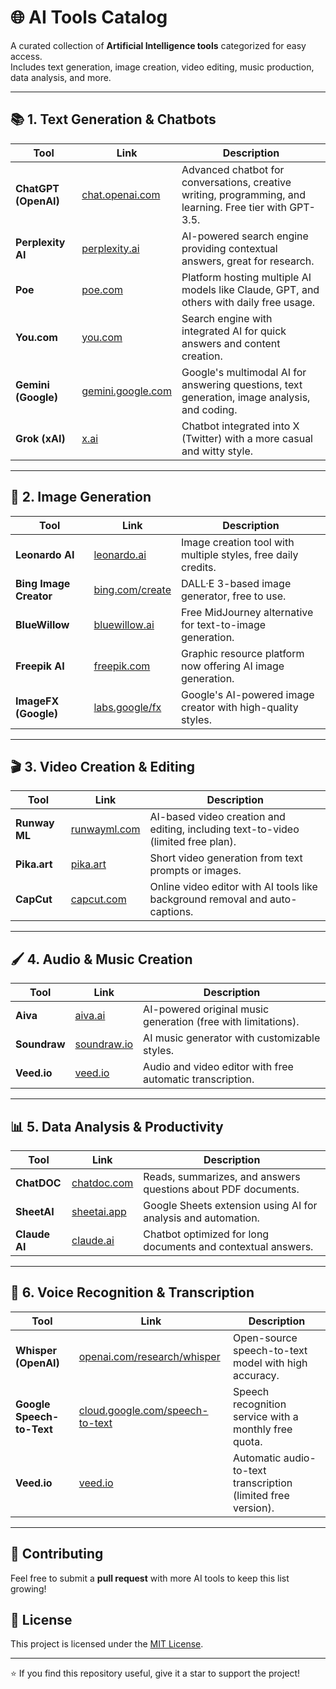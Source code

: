 # 🌐 AI Tools Catalog

A curated collection of **Artificial Intelligence tools** categorized for easy access.  
Includes text generation, image creation, video editing, music production, data analysis, and more.  

---

## 📚 1. Text Generation & Chatbots

| Tool | Link | Description |
|------|------|-------------|
| **ChatGPT (OpenAI)** | [chat.openai.com](https://chat.openai.com) | Advanced chatbot for conversations, creative writing, programming, and learning. Free tier with GPT-3.5. |
| **Perplexity AI** | [perplexity.ai](https://www.perplexity.ai) | AI-powered search engine providing contextual answers, great for research. |
| **Poe** | [poe.com](https://poe.com) | Platform hosting multiple AI models like Claude, GPT, and others with daily free usage. |
| **You.com** | [you.com](https://you.com) | Search engine with integrated AI for quick answers and content creation. |
| **Gemini (Google)** | [gemini.google.com](https://gemini.google.com) | Google's multimodal AI for answering questions, text generation, image analysis, and coding. |
| **Grok (xAI)** | [x.ai](https://x.ai) | Chatbot integrated into X (Twitter) with a more casual and witty style. |

---

## 🎨 2. Image Generation

| Tool | Link | Description |
|------|------|-------------|
| **Leonardo AI** | [leonardo.ai](https://leonardo.ai) | Image creation tool with multiple styles, free daily credits. |
| **Bing Image Creator** | [bing.com/create](https://www.bing.com/create) | DALL·E 3-based image generator, free to use. |
| **BlueWillow** | [bluewillow.ai](https://www.bluewillow.ai) | Free MidJourney alternative for text-to-image generation. |
| **Freepik AI** | [freepik.com](https://www.freepik.com) | Graphic resource platform now offering AI image generation. |
| **ImageFX (Google)** | [labs.google/fx](https://labs.google/fx) | Google's AI-powered image creator with high-quality styles. |

---

## 🎬 3. Video Creation & Editing

| Tool | Link | Description |
|------|------|-------------|
| **Runway ML** | [runwayml.com](https://runwayml.com) | AI-based video creation and editing, including text-to-video (limited free plan). |
| **Pika.art** | [pika.art](https://pika.art) | Short video generation from text prompts or images. |
| **CapCut** | [capcut.com](https://www.capcut.com) | Online video editor with AI tools like background removal and auto-captions. |

---

## 🖌 4. Audio & Music Creation

| Tool | Link | Description |
|------|------|-------------|
| **Aiva** | [aiva.ai](https://www.aiva.ai) | AI-powered original music generation (free with limitations). |
| **Soundraw** | [soundraw.io](https://soundraw.io) | AI music generator with customizable styles. |
| **Veed.io** | [veed.io](https://www.veed.io) | Audio and video editor with free automatic transcription. |

---

## 📊 5. Data Analysis & Productivity

| Tool | Link | Description |
|------|------|-------------|
| **ChatDOC** | [chatdoc.com](https://chatdoc.com) | Reads, summarizes, and answers questions about PDF documents. |
| **SheetAI** | [sheetai.app](https://sheetai.app) | Google Sheets extension using AI for analysis and automation. |
| **Claude AI** | [claude.ai](https://claude.ai) | Chatbot optimized for long documents and contextual answers. |

---

## 🎤 6. Voice Recognition & Transcription

| Tool | Link | Description |
|------|------|-------------|
| **Whisper (OpenAI)** | [openai.com/research/whisper](https://openai.com/research/whisper) | Open-source speech-to-text model with high accuracy. |
| **Google Speech-to-Text** | [cloud.google.com/speech-to-text](https://cloud.google.com/speech-to-text) | Speech recognition service with a monthly free quota. |
| **Veed.io** | [veed.io](https://www.veed.io) | Automatic audio-to-text transcription (limited free version). |

---

## 📌 Contributing
Feel free to submit a **pull request** with more AI tools to keep this list growing!  

## 📄 License
This project is licensed under the [MIT License](LICENSE).

---
⭐ If you find this repository useful, give it a star to support the project!
